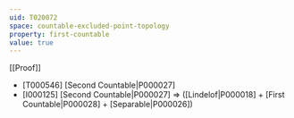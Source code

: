 ```yaml
---
uid: T020072
space: countable-excluded-point-topology
property: first-countable
value: true
---
```

[[Proof]]

* [T000546] [Second Countable|P000027]
* [I000125] [Second Countable|P000027] => ([Lindelof|P000018] + [First Countable|P000028] + [Separable|P000026])

